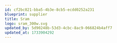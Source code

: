 ```yaml
---
id: cf2bc021-bba5-4b3e-8cb5-ecdd0252a231
blueprint: supplier
title: Sram
logo: sram_300w.svg
updated_by: 5d90248b-53d3-4cbc-8ac9-066824b4aff7
updated_at: 1733904292
---
```


